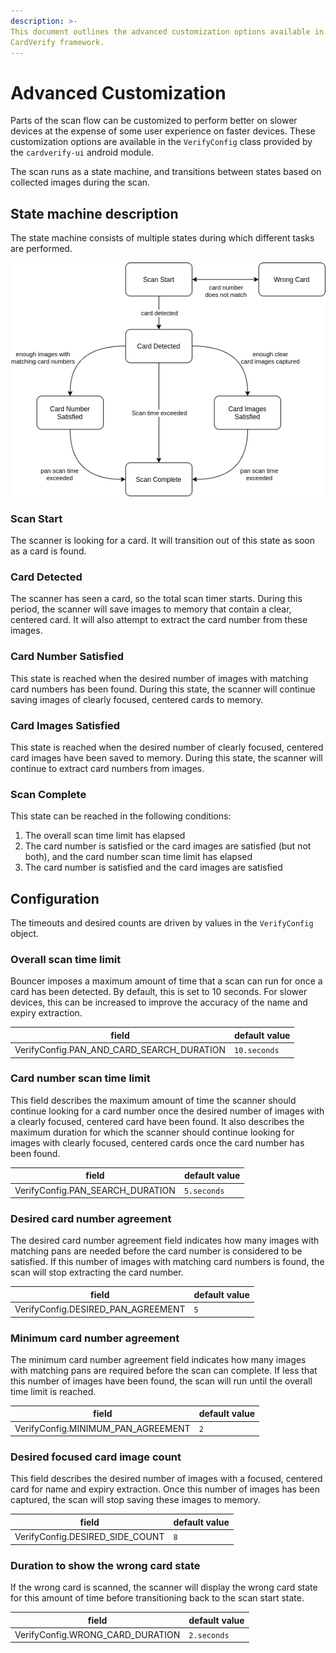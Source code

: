 ```yaml
---
description: >-
This document outlines the advanced customization options available in the
CardVerify framework.
---
```


# Advanced Customization

Parts of the scan flow can be customized to perform better on slower devices at the expense of some user experience on faster devices. These customization options are available in the `VerifyConfig` class provided by the `cardverify-ui` android module.

The scan runs as a state machine, and transitions between states based on collected images during the scan.

## State machine description

The state machine consists of multiple states during which different tasks are performed.

![main loop state machine](../../../.gitbook/assets/main_loop_state_machine.png)

### Scan Start

The scanner is looking for a card. It will transition out of this state as soon as a card is found.

### Card Detected

The scanner has seen a card, so the total scan timer starts. During this period, the scanner will save images to memory that contain a clear, centered card. It will also attempt to extract the card number from these images.

### Card Number Satisfied

This state is reached when the desired number of images with matching card numbers has been found. During this state, the scanner will continue saving images of clearly focused, centered cards to memory.

### Card Images Satisfied

This state is reached when the desired number of clearly focused, centered card images have been saved to memory. During this state, the scanner will continue to extract card numbers from images.

### Scan Complete

This state can be reached in the following conditions:
1. The overall scan time limit has elapsed
1. The card number is satisfied or the card images are satisfied (but not both), and the card number scan time limit has elapsed
1. The card number is satisfied and the card images are satisfied

## Configuration

The timeouts and desired counts are driven by values in the `VerifyConfig` object.

### Overall scan time limit

Bouncer imposes a maximum amount of time that a scan can run for once a card has been detected. By default, this is set to 10 seconds. For slower devices, this can be increased to improve the accuracy of the name and expiry extraction.

| field | default value |
| ----- | ------------- |
| VerifyConfig.PAN_AND_CARD_SEARCH_DURATION | `10.seconds` |

### Card number scan time limit

This field describes the maximum amount of time the scanner should continue looking for a card number once the desired number of images with a clearly focused, centered card have been found. It also describes the maximum duration for which the scanner should continue looking for images with clearly focused, centered cards once the card number has been found.

| field | default value |
| ----- | ------------- |
| VerifyConfig.PAN_SEARCH_DURATION | `5.seconds` |

### Desired card number agreement

The desired card number agreement field indicates how many images with matching pans are needed before the card number is considered to be satisfied. If this number of images with matching card numbers is found, the scan will stop extracting the card number.

| field | default value |
| ----- | ------------- |
| VerifyConfig.DESIRED_PAN_AGREEMENT | `5` |

### Minimum card number agreement

The minimum card number agreement field indicates how many images with matching pans are required before the scan can complete. If less that this number of images have been found, the scan will run until the overall time limit is reached.

| field | default value |
| ----- | ------------- |
| VerifyConfig.MINIMUM_PAN_AGREEMENT | `2` |

### Desired focused card image count

This field describes the desired number of images with a focused, centered card for name and expiry extraction. Once this number of images has been captured, the scan will stop saving these images to memory.

| field | default value |
| ----- | ------------- |
| VerifyConfig.DESIRED_SIDE_COUNT | `8` |

### Duration to show the wrong card state

If the wrong card is scanned, the scanner will display the wrong card state for this amount of time before transitioning back to the scan start state.

| field | default value |
| ----- | ------------- |
| VerifyConfig.WRONG_CARD_DURATION | `2.seconds` |
